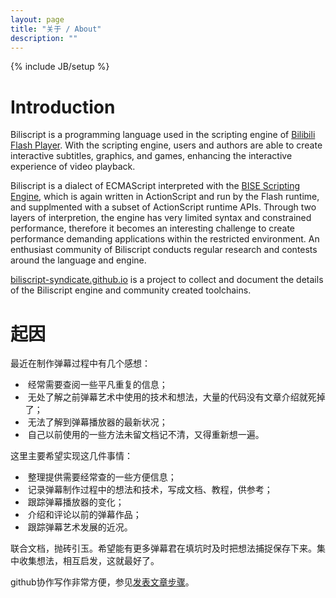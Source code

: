 ```yaml
---
layout: page
title: "关于 / About"
description: ""
---
```

{% include JB/setup %}

Introduction
============

Biliscript is a programming language used in the scripting engine of [Bilibili](https://en.wikipedia.org/wiki/Bilibili) [Flash Player](https://static-s.bilibili.tv/play.swf). With the scripting engine, users and authors are able to create interactive subtitles, graphics, and games, enhancing the interactive experience of video playback.

Biliscript is a dialect of ECMAScript interpreted with the [BISE Scripting Engine](http://kinsmangames.wordpress.com/bise-scripting-engine/), which is again written in ActionScript and run by the Flash runtime, and supplmented with a subset of ActionScript runtime APIs. Through two layers of interpretion, the engine has very limited syntax and constrained performance, therefore it becomes an interesting challenge to create performance demanding applications within the restricted environment. An enthusiast community of Biliscript conducts regular research and contests around the language and engine.

[biliscript-syndicate.github.io](http://biliscript-syndicate.github.io) is a project to collect and document the details of the Biliscript engine and community created toolchains.


起因
====

最近在制作弹幕过程中有几个感想：

* &nbsp;经常需要查阅一些平凡重复的信息；
* &nbsp;无处了解之前弹幕艺术中使用的技术和想法，大量的代码没有文章介绍就死掉了；
* &nbsp;无法了解到弹幕播放器的最新状况；
* &nbsp;自己以前使用的一些方法未留文档记不清，又得重新想一遍。

这里主要希望实现这几件事情：

* &nbsp;整理提供需要经常查的一些方便信息；
* &nbsp;记录弹幕制作过程中的想法和技术，写成文档、教程，供参考；
* &nbsp;跟踪弹幕播放器的变化；
* &nbsp;介绍和评论以前的弹幕作品；
* &nbsp;跟踪弹幕艺术发展的近况。

联合文档，抛砖引玉。希望能有更多弹幕君在填坑时及时把想法捕捉保存下来。集中收集想法，相互启发，这就最好了。

github协作写作非常方便，参见[发表文章步骤](http://biliscript-syndicate.github.com/news/2013/02/13/submission-test.html)。
